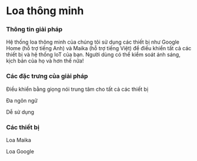 # Loa thông minh

### Thông tin giải pháp

Hệ thống loa thông minh của chúng tôi sử dụng các thiết bị như Google Home (hỗ trợ tiếng Anh) và Maika (hỗ trợ tiếng Việt) để điều khiển tất cả các thiết bị và hệ thống IoT của bạn. Người dùng có thể kiểm soát ánh sáng, kịch bản của họ và hơn thế nữa!

### Các đặc trưng của giải pháp

Điều khiển bằng giọng nói trung tâm cho tất cả các thiết bị

Đa ngôn ngữ

Dễ sử dụng

### Các thiết bị

Loa Maika

Loa Google
